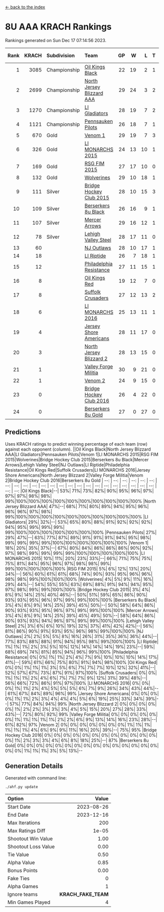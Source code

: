 [<- back to the index](readme.md)
# 8U AAA KRACH Rankings
Rankings generated on Sun Dec 17 07:14:56 2023.

Rank|KRACH|Subdivision|Team|GP|W|L|T|OTW|OTL|SoS|Exp Wins|Win Diff
---:|---:|:---|:---|---:|---:|---:|---:|---:|---:|---:|---:|---:
1|3085|Championship|[Oil Kings Black](https://gamesheetstats.com/seasons/3659/teams/140206/schedule)|22|19|2|1|1|0|497|20.3|-0.0
2|2699|Championship|[North Jersey Blizzard AAA](https://gamesheetstats.com/seasons/3659/teams/140205/schedule)|29|24|3|2|0|0|534|25.8|-0.0
3|1270|Championship|[LI Gladiators](https://gamesheetstats.com/seasons/3659/teams/140201/schedule)|28|19|7|2|1|0|911|20.8|-0.0
4|1121|Championship|[Pennsauken Pilots](https://gamesheetstats.com/seasons/3659/teams/140208/schedule)|26|18|7|1|0|0|810|19.3|-0.0
5|670|Gold|[Venom 1](https://gamesheetstats.com/seasons/3659/teams/140213/schedule)|29|19|7|3|1|1|686|21.3|-0.0
6|326|Gold|[LI MONARCHS 2015](https://gamesheetstats.com/seasons/3659/teams/140198/schedule)|24|13|10|1|0|0|688|14.3|-0.0
7|169|Gold|[RSG FIM 2015](https://gamesheetstats.com/seasons/3659/teams/140210/schedule)|27|17|10|0|0|1|563|17.8|-0.0
8|132|Gold|[Wolverines](https://gamesheetstats.com/seasons/3659/teams/140215/schedule)|29|10|18|1|0|1|958|11.3|-0.0
9|111|Silver|[Bridge Hockey Club 2015](https://gamesheetstats.com/seasons/3659/teams/140194/schedule)|28|10|15|3|1|3|602|12.3|-0.0
10|109|Silver|[Berserkers 8u Black](https://gamesheetstats.com/seasons/3659/teams/140192/schedule)|26|16|9|1|0|0|338|17.3|-0.0
11|107|Silver|[Mercer Arrows](https://gamesheetstats.com/seasons/3659/teams/140202/schedule)|29|16|12|1|2|1|308|17.3|-0.0
12|78|Silver|[Lehigh Valley Steel](https://gamesheetstats.com/seasons/3659/teams/140197/schedule)|28|17|11|0|2|0|413|17.8|-0.0
13|60||[NJ Outlaws](https://gamesheetstats.com/seasons/3659/teams/140203/schedule)|28|10|17|1|1|2|708|11.3|-0.0
14|18||[LI Riptide](https://gamesheetstats.com/seasons/3659/teams/140200/schedule)|26|7|18|1|0|0|652|8.4|0.0
15|12||[Philadelphia Resistance](https://gamesheetstats.com/seasons/3659/teams/140209/schedule)|27|11|15|1|0|0|149|12.4|0.0
16|8||[Oil Kings Red](https://gamesheetstats.com/seasons/3659/teams/140207/schedule)|19|12|7|0|0|0|22|12.9|0.0
17|8||[Suffolk Crusaders](https://gamesheetstats.com/seasons/3659/teams/140211/schedule)|27|12|13|2|2|1|92|13.9|0.0
18|6||[LI MONARCHS 2016](https://gamesheetstats.com/seasons/3659/teams/140199/schedule)|25|13|11|1|1|0|27|14.4|0.0
19|4||[Jersey Shore Americans](https://gamesheetstats.com/seasons/3659/teams/140196/schedule)|28|11|17|0|0|2|106|11.9|0.0
20|3||[North Jersey Blizzard 2](https://gamesheetstats.com/seasons/3659/teams/140204/schedule)|28|13|15|0|2|2|21|13.9|0.0
21|1||[Valley Forge Militia](https://gamesheetstats.com/seasons/3659/teams/140212/schedule)|30|9|21|0|0|1|143|9.9|0.0
22|1||[Venom 2](https://gamesheetstats.com/seasons/3659/teams/140214/schedule)|24|9|15|0|1|0|9|9.9|0.0
23|0||[Bridge Hockey Club 2016](https://gamesheetstats.com/seasons/3659/teams/140195/schedule)|26|4|22|0|0|0|20|4.9|0.0
24|0||[Berserkers 8u Gold](https://gamesheetstats.com/seasons/3659/teams/140193/schedule)|27|0|27|0|0|0|10|0.9|0.0

## Predictions
Uses KRACH ratings to predict winning percentage of each team (row) against each opponent (column).
||Oil Kings Black|North Jersey Blizzard AAA|LI Gladiators|Pennsauken Pilots|Venom 1|LI MONARCHS 2015|RSG FIM 2015|Wolverines|Bridge Hockey Club 2015|Berserkers 8u Black|Mercer Arrows|Lehigh Valley Steel|NJ Outlaws|LI Riptide|Philadelphia Resistance|Oil Kings Red|Suffolk Crusaders|LI MONARCHS 2016|Jersey Shore Americans|North Jersey Blizzard 2|Valley Forge Militia|Venom 2|Bridge Hockey Club 2016|Berserkers 8u Gold
| --: | --: | --: | --: | --: | --: | --: | --: | --: | --: | --: | --: | --: | --: | --: | --: | --: | --: | --: | --: | --: | --: | --: | --: | --: 
|Oil Kings Black|--| 53%| 71%| 73%| 82%| 90%| 95%| 96%| 97%| 97%| 97%| 98%| 98%| 99%|100%|100%|100%|100%|100%|100%|100%|100%|100%|100%
|North Jersey Blizzard AAA| 47%|--| 68%| 71%| 80%| 89%| 94%| 95%| 96%| 96%| 96%| 97%| 98%| 99%|100%|100%|100%|100%|100%|100%|100%|100%|100%|100%
|LI Gladiators| 29%| 32%|--| 53%| 65%| 80%| 88%| 91%| 92%| 92%| 92%| 94%| 95%| 99%| 99%| 99%| 99%|100%|100%|100%|100%|100%|100%|100%
|Pennsauken Pilots| 27%| 29%| 47%|--| 63%| 77%| 87%| 89%| 91%| 91%| 91%| 94%| 95%| 98%| 99%| 99%| 99%| 99%|100%|100%|100%|100%|100%|100%
|Venom 1| 18%| 20%| 35%| 37%|--| 67%| 80%| 84%| 86%| 86%| 86%| 90%| 92%| 97%| 98%| 99%| 99%| 99%| 99%|100%|100%|100%|100%|100%
|LI MONARCHS 2015| 10%| 11%| 20%| 23%| 33%|--| 66%| 71%| 75%| 75%| 75%| 81%| 84%| 95%| 96%| 97%| 98%| 98%| 99%| 99%|100%|100%|100%|100%
|RSG FIM 2015|  5%|  6%| 12%| 13%| 20%| 34%|--| 56%| 60%| 61%| 61%| 68%| 74%| 90%| 93%| 95%| 96%| 96%| 98%| 98%| 99%|100%|100%|100%
|Wolverines|  4%|  5%|  9%| 11%| 16%| 29%| 44%|--| 54%| 55%| 55%| 63%| 69%| 88%| 91%| 94%| 94%| 95%| 97%| 98%| 99%| 99%|100%|100%
|Bridge Hockey Club 2015|  3%|  4%|  8%|  9%| 14%| 25%| 40%| 46%|--| 50%| 51%| 59%| 65%| 86%| 90%| 93%| 93%| 95%| 96%| 97%| 99%| 99%|100%|100%
|Berserkers 8u Black|  3%|  4%|  8%|  9%| 14%| 25%| 39%| 45%| 50%|--| 50%| 58%| 64%| 86%| 90%| 93%| 93%| 95%| 96%| 97%| 99%| 99%|100%|100%
|Mercer Arrows|  3%|  4%|  8%|  9%| 14%| 25%| 39%| 45%| 49%| 50%|--| 58%| 64%| 86%| 90%| 93%| 93%| 94%| 96%| 97%| 99%| 99%|100%|100%
|Lehigh Valley Steel|  2%|  3%|  6%|  6%| 10%| 19%| 32%| 37%| 41%| 42%| 42%|--| 56%| 81%| 86%| 90%| 91%| 93%| 95%| 96%| 98%| 99%|100%|100%
|NJ Outlaws|  2%|  2%|  5%|  5%|  8%| 16%| 26%| 31%| 35%| 36%| 36%| 44%|--| 77%| 83%| 88%| 88%| 91%| 94%| 95%| 98%| 99%|100%|100%
|LI Riptide|  1%|  1%|  1%|  2%|  3%|  5%| 10%| 12%| 14%| 14%| 14%| 19%| 23%|--| 59%| 68%| 69%| 74%| 81%| 85%| 94%| 96%| 99%|100%
|Philadelphia Resistance|  0%|  0%|  1%|  1%|  2%|  4%|  7%|  9%| 10%| 10%| 10%| 14%| 17%| 41%|--| 59%| 61%| 66%| 75%| 80%| 91%| 94%| 98%|100%
|Oil Kings Red|  0%|  0%|  1%|  1%|  1%|  3%|  5%|  6%|  7%|  7%|  7%| 10%| 12%| 32%| 41%|--| 52%| 57%| 67%| 73%| 87%| 91%| 97%|100%
|Suffolk Crusaders|  0%|  0%|  1%|  1%|  1%|  2%|  4%|  6%|  7%|  7%|  7%|  9%| 12%| 31%| 39%| 48%|--| 56%| 66%| 72%| 86%| 91%| 97%|100%
|LI MONARCHS 2016|  0%|  0%|  0%|  1%|  1%|  2%|  4%|  5%|  5%|  5%|  6%|  7%|  9%| 26%| 34%| 43%| 44%|--| 61%| 67%| 84%| 89%| 96%| 99%
|Jersey Shore Americans|  0%|  0%|  0%|  0%|  1%|  1%|  2%|  3%|  4%|  4%|  4%|  5%|  6%| 19%| 25%| 33%| 34%| 39%|--| 57%| 77%| 84%| 94%| 99%
|North Jersey Blizzard 2|  0%|  0%|  0%|  0%|  0%|  1%|  2%|  2%|  3%|  3%|  3%|  4%|  5%| 15%| 20%| 27%| 28%| 33%| 43%|--| 72%| 80%| 92%| 99%
|Valley Forge Militia|  0%|  0%|  0%|  0%|  0%|  0%|  1%|  1%|  1%|  1%|  1%|  2%|  2%|  6%|  9%| 13%| 14%| 16%| 23%| 28%|--| 61%| 82%| 97%
|Venom 2|  0%|  0%|  0%|  0%|  0%|  0%|  0%|  1%|  1%|  1%|  1%|  1%|  1%|  4%|  6%|  9%|  9%| 11%| 16%| 20%| 39%|--| 75%| 95%
|Bridge Hockey Club 2016|  0%|  0%|  0%|  0%|  0%|  0%|  0%|  0%|  0%|  0%|  0%|  0%|  0%|  1%|  2%|  3%|  3%|  4%|  6%|  8%| 18%| 25%|--| 87%
|Berserkers 8u Gold|  0%|  0%|  0%|  0%|  0%|  0%|  0%|  0%|  0%|  0%|  0%|  0%|  0%|  0%|  0%|  0%|  0%|  1%|  1%|  1%|  3%|  5%| 13%|--

## Generation Details

Generated with command line:
```
./ahf.py update
```

| Option | Value |
| :----- | ----: |
| Start Date | 2023-08-26 |
| End Date | 2023-12-16 |
| Max Iterations | 200 |
| Max Ratings Diff | 1e-05 |
| Shootout Win Value | 1.00 |
| Shootout Loss Value | 0.00 |
| Tie Value | 0.50 |
| Alpha Value | 0.85 |
| Bonus Points | 0.00 |
| Fake Ties | 0 |
| Alpha Games | 1 |
| Ignore teams | __KRACH_FAKE_TEAM__ |
| Min Games Played | 4 |

